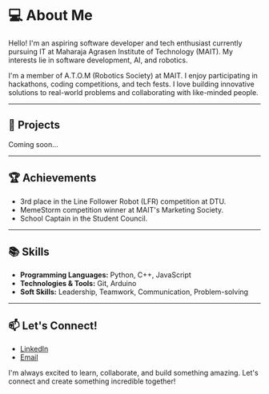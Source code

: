 # 💻 About Me  

Hello! I'm an aspiring software developer and tech enthusiast currently pursuing IT at Maharaja Agrasen Institute of Technology (MAIT). My interests lie in software development, AI, and robotics.  

I'm a member of A.T.O.M (Robotics Society) at MAIT. I enjoy participating in hackathons, coding competitions, and tech fests. I love building innovative solutions to real-world problems and collaborating with like-minded people.  

---  

## 🚀 Projects  

Coming soon...

---  

## 🏆 Achievements  
- 3rd place in the Line Follower Robot (LFR) competition at DTU.  
- MemeStorm competition winner at MAIT's Marketing Society.  
- School Captain in the Student Council.  

---  

## 📚 Skills  
- **Programming Languages:** Python, C++, JavaScript  
- **Technologies & Tools:**  Git, Arduino  
- **Soft Skills:** Leadership, Teamwork, Communication, Problem-solving  

---  

## 📫 Let's Connect!  
- [LinkedIn](your-linkedin-profile)  
- [Email](your-email)   

I'm always excited to learn, collaborate, and build something amazing. Let's connect and create something incredible together!  


